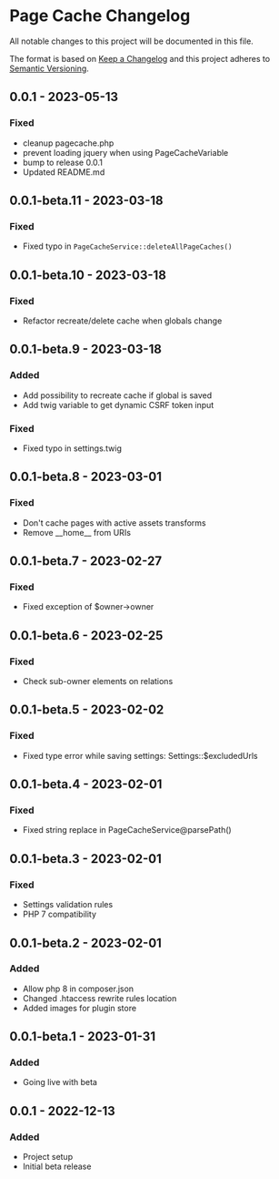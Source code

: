# Page Cache Changelog

All notable changes to this project will be documented in this file.

The format is based on [Keep a Changelog](http://keepachangelog.com/) and this project adheres to [Semantic Versioning](http://semver.org/).

## 0.0.1 - 2023-05-13

### Fixed

- cleanup pagecache.php
- prevent loading jquery when using PageCacheVariable
- bump to release 0.0.1
- Updated README.md

## 0.0.1-beta.11 - 2023-03-18

### Fixed

- Fixed typo in `PageCacheService::deleteAllPageCaches()`

## 0.0.1-beta.10 - 2023-03-18

### Fixed

- Refactor recreate/delete cache when globals change

## 0.0.1-beta.9 - 2023-03-18

### Added

- Add possibility to recreate cache if global is saved
- Add twig variable to get dynamic CSRF token input

### Fixed

- Fixed typo in settings.twig

## 0.0.1-beta.8 - 2023-03-01

### Fixed

- Don't cache pages with active assets transforms
- Remove \_\_home\_\_ from URIs

## 0.0.1-beta.7 - 2023-02-27

### Fixed

- Fixed exception of $owner->owner

## 0.0.1-beta.6 - 2023-02-25

### Fixed

- Check sub-owner elements on relations

## 0.0.1-beta.5 - 2023-02-02

### Fixed

- Fixed type error while saving settings: Settings::$excludedUrls

## 0.0.1-beta.4 - 2023-02-01

### Fixed

- Fixed string replace in PageCacheService@parsePath()

## 0.0.1-beta.3 - 2023-02-01

### Fixed

- Settings validation rules
- PHP 7 compatibility

## 0.0.1-beta.2 - 2023-02-01

### Added

- Allow php 8 in composer.json
- Changed .htaccess rewrite rules location
- Added images for plugin store

## 0.0.1-beta.1 - 2023-01-31

### Added

- Going live with beta

## 0.0.1 - 2022-12-13

### Added

- Project setup
- Initial beta release
